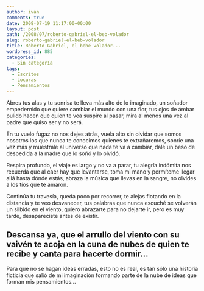 ```yaml
---
author: ivan
comments: true
date: 2008-07-19 11:17:00+00:00
layout: post
path: /2008/07/roberto-gabriel-el-beb-volador
slug: roberto-gabriel-el-beb-volador
title: Roberto Gabriel, el bebé volador...
wordpress_id: 885
categories:
  - Sin categoría
tags:
  - Escritos
  - Locuras
  - Pensamientos
---
```


Abres tus alas y tu sonrisa te lleva más alto de lo imaginado,
un soñador empedernido que quiere cambiar el mundo con una flor,
tus ojos de ámbar pulido hacen que quien te vea suspire al pasar,
mira al menos una vez al padre que quiso ser y no será.

En tu vuelo fugaz no nos dejes atrás, vuela alto sin olvidar
que somos nosotros los que nunca te conocimos quienes te extrañaremos,
sonríe una vez más y muéstrale al universo que nada te va a cambiar,
dale un beso de despedida a la madre que lo soñó y lo olvidó.

Respira profundo, el viaje es largo y no va a parar,
tu alegría indómita nos recuerda que al caer hay que levantarse,
toma mi mano y permíteme llegar allá hasta dónde estás,
abraza la música que llevas en la sangre, no olvides a los tíos que te amaron.

Continúa tu travesía, queda poco por recorrer,
te alejas flotando en la distancia y te veo desvanecer,
tus palabras que nunca escuché se volverán un silbido en el viento,
quiero abrazarte para no dejarte ir, pero es muy tarde, desapareciste antes de existir.

## Descansa ya, que el arrullo del viento con su vaivén te acoja en la cuna de nubes de quien te recibe y canta para hacerte dormir...

Para que no se hagan ideas erradas, esto no es real, es tan sólo una historia ficticia que salió de mi imaginación formando parte de la nube de ideas que forman mis pensamientos...
